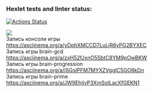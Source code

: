 ### Hexlet tests and linter status:
[![Actions Status](https://github.com/El-wis/frontend-project-lvl1/workflows/hexlet-check/badge.svg)](https://github.com/El-wis/frontend-project-lvl1/actions)

<a href="https://codeclimate.com/github/codeclimate/codeclimate/maintainability"><img src="https://api.codeclimate.com/v1/badges/a99a88d28ad37a79dbf6/maintainability" /></a><br>
Запись консоли игры https://asciinema.org/a/yDphXMCCD7LuLjR6yPG2BYXEC<br>
Запись игры brain-gcd https://asciinema.org/a/zxH52fJxnO5SbtC8YM9pOwBKW<br>
Запись игры brain-progression  https://asciinema.org/a/jSGsIPFM7MYXZVggIC5GO6kDn<br>Запись игры brain-prime  https://asciinema.org/a/JW9EhjIvP3XmSoILacXfGEKN1

